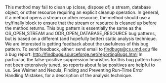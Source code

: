 This method may fail to clean up (close, dispose of) a stream, database object, or other resource requiring an explicit cleanup operation.  In general, if a method opens a stream or other resource, the method should use a try/finally block to ensure that the stream or resource is cleaned up before the method returns.  This bug pattern is essentially the same as the OS_OPEN_STREAM and ODR_OPEN_DATABASE_RESOURCE bug patterns, but is based on a different (and hopefully better) static analysis technique. We are interested is getting feedback about the usefulness of this bug pattern. To send feedback, either:  send email to findbugs@cs.umd.edu file a bug report: http://findbugs.sourceforge.net/reportingBugs.html  In particular, the false-positive suppression heuristics for this bug pattern have not been extensively tuned, so reports about false positives are helpful to us.  See Weimer and Necula, Finding and Preventing Run-Time Error Handling Mistakes, for a description of the analysis technique.